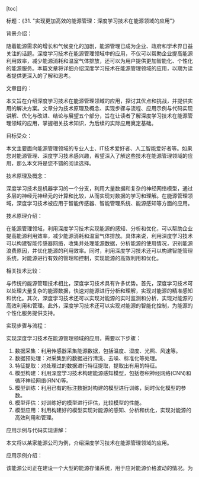 
[toc]                    
                
                
标题：《31. "实现更加高效的能源管理：深度学习技术在能源领域的应用"》

背景介绍：

随着能源需求的增长和气候变化的加剧，能源管理已成为企业、政府和学术界日益关注的话题。深度学习技术在能源管理领域中的应用，不仅可以帮助企业提高能源利用效率，减少能源消耗和温室气体排放，还可以为用户提供更加智能化、个性化的能源服务。本篇文章将详细介绍深度学习技术在能源管理领域的应用，以期为读者提供更深入的了解和思考。

文章目的：

本文旨在介绍深度学习技术在能源管理领域的应用，探讨其优点和挑战，并提供实用的解决方案。文章分为技术原理及概念、实现步骤与流程、应用示例与代码实现讲解、优化与改进、结论与展望五个部分，旨在让读者了解深度学习技术在能源管理领域的应用，掌握相关技术知识，为后续的实际应用奠定基础。

目标受众：

本文主要面向能源管理领域的专业人士、IT技术爱好者、人工智能爱好者等。如果您对能源管理、深度学习技术感兴趣，希望深入了解这些技术在能源管理领域的应用，那么本文将是您不错的阅读选择。

技术原理及概念：

深度学习技术是机器学习的一个分支，利用大量数据和复杂的神经网络模型，通过多层的神经元神经元的计算和比较，从而实现对数据的学习和理解。在能源管理领域，深度学习技术被应用于智能传感器、智能管理系统、能源感知等方面的应用。

技术原理介绍：

在能源管理领域，利用深度学习技术实现能源的感知、分析和优化，可以帮助企业提高能源利用效率，减少能源消耗和温室气体排放。具体来说，利用深度学习技术可以构建智能传感器网络，收集并处理能源数据，分析能源的使用情况，识别能源浪费原因，并优化能源的利用效率。同时，利用深度学习技术还可以构建智能管理系统，对能源进行有效的管理和控制，实现能源的高效利用和优化。

相关技术比较：

与传统的能源管理技术相比，深度学习技术具有许多优势。首先，深度学习技术可以处理大量复杂的能源数据，快速对能源进行分析和理解，实现对能源的精准感知和优化。其次，深度学习技术还可以实现对能源的实时监测和分析，实现对能源的高效利用和管理。此外，深度学习技术还可以实现对能源的智能化控制，为能源的个性化服务提供支持。

实现步骤与流程：

实现深度学习技术在能源管理领域的应用，需要以下步骤：

1. 数据采集：利用传感器采集能源数据，包括温度、湿度、光照、风速等。
2. 数据预处理：对采集到的数据进行清洗、去噪、标准化等处理。
3. 特征提取：对处理过的数据进行特征提取，提取出有用的特征。
4. 模型构建：利用深度学习技术构建能源感知模型，包括卷积神经网络(CNN)和循环神经网络(RNN)等。
5. 模型训练：利用已有的标注数据对构建的模型进行训练，同时优化模型的参数。
6. 模型评估：对训练好的模型进行评估，比较模型的性能。
7. 模型应用：利用构建好的模型实现对能源的感知、分析和优化，实现对能源的高效利用和管理。

应用示例与代码实现讲解：

本文将以某家能源公司为例，介绍深度学习技术在能源管理领域的应用。

应用示例介绍：

该能源公司正在建设一个大型的能源存储系统，用于应对能源价格波动的情况。为

